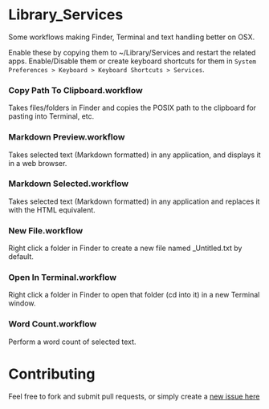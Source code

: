 Library_Services
================

Some workflows making Finder, Terminal and text handling better on OSX.

Enable these by copying them to ~/Library/Services and restart the
related apps. Enable/Disable them or create keyboard shortcuts for them in
`System Preferences > Keyboard > Keyboard Shortcuts > Services`.

### Copy Path To Clipboard.workflow

Takes files/folders in Finder and copies the POSIX path to the clipboard
for pasting into Terminal, etc.

### Markdown Preview.workflow

Takes selected text (Markdown formatted) in any application, and displays
it in a web browser.

### Markdown Selected.workflow

Takes selected text (Markdown formatted) in any application and replaces
it with the HTML equivalent.

### New File.workflow

Right click a folder in Finder to create a new file named _Untitled.txt
by default.

### Open In Terminal.workflow

Right click a folder in Finder to open that folder (cd into it) in a new
Terminal window.

### Word Count.workflow

Perform a word count of selected text.

Contributing
============

Feel free to fork and submit pull requests, or simply create a
[new issue here](https://github.com/Andyvanee/Library_Services/issues)
